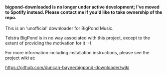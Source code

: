 #### bigpond-downloaded is no longer under active development; I've moved to Spotify instead.  Please contact me if you'd like to take ownership of the repo.

This is an 'unofficial' downloader for BigPond Music.

Telstra BigPond is in no way associated with this project, except to the extent of providing the motivation for it :-)

For more information including installation instructions, please see the project wiki at:

https://github.com/duncan-bayne/bigpond-downloader/wiki
